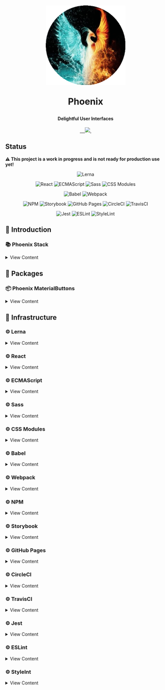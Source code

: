 <h1 align="center">
  <img src="/logo.png" height="250" width="250"/>
  <p align="center">Phoenix</p>
  <p align="center" style="font-size: 0.5em">Delightful User Interfaces</p>
</h1>

<p align="center">
  <a aria-label="npm package" href="https://www.npmjs.com/package/phoenix-buttons">
    <img alt="" src="https://img.shields.io/npm/v/phoenix-buttons.svg">
  </a>

  <a aria-label="travis build" href="https://travis-ci.org/code-star/phoenix">
    <img alt="" src="https://img.shields.io/travis/code-star/phoenix.svg?logo=travis">
  </a>

  <a aria-label="downloads" href="http://npm-stat.com/charts.html?package=phoenix-buttons&from=2018-10-13">
    <img alt="" src="https://img.shields.io/npm/dm/phoenix-buttons.svg">
  </a>

  <a aria-label="last commit" href="https://github.com/code-star/phoenix/commits/master">
    <img alt="" src="https://img.shields.io/github/last-commit/code-star/phoenix.svg">
  </a>

  <a aria-label="contributors graph" href="https://github.com/code-star/phoenix/graphs/contributors">
    <img src="https://img.shields.io/github/contributors/code-star/phoenix.svg">
  </a>

  <a aria-label="license" href="https://github.com/code-star/phoenix/blob/master/LICENSE">
    <img src="https://img.shields.io/github/license/code-star/phoenix.svg" alt="">
  </a>
</p>

## Status

**⚠️ This project is a work in progress and is not ready for production use yet!**

<p align="center">
    <img src="https://img.shields.io/badge/multiple_packages-lerna-a133fc.svg?style=flat-square" alt="Lerna">
</p>

<p align="center">
    <img src="https://img.shields.io/badge/user_interfaces-react-61dafb.svg?style=flat-square" alt="React">
    <img src="https://img.shields.io/badge/javascript_superset-ecmascript-152740.svg?style=flat-square" alt="ECMAScript">
    <img src="https://img.shields.io/badge/css_extension-sass-c6538c.svg?style=flat-square" alt="Sass">
    <img src="https://img.shields.io/badge/css_module-css_modules-aaacae.svg?style=flat-square" alt="CSS Modules">
</p>

<p align="center">
    <img src="https://img.shields.io/badge/transpile-babel-eeda7c.svg?style=flat-square" alt="Babel">
    <img src="https://img.shields.io/badge/bundle-webpack-75aecb.svg?style=flat-square" alt="Webpack">
</p>

<p align="center">
    <img src="https://img.shields.io/badge/package_manager-npm-cb3837.svg?style=flat-square" alt="NPM">
    <img src="https://img.shields.io/badge/ui_development-storybook-f1618c.svg?style=flat-square" alt="Storybook">
    <img src="https://img.shields.io/badge/cloud_hosting-github_pages-0a4d69.svg?style=flat-square" alt="GitHub Pages">
    <img src="https://img.shields.io/badge/continuous_integration-circleci-03aa51.svg?style=flat-shield" alt="CircleCI">
    <img src="https://img.shields.io/badge/continuous_integration-travisci-03aa51.svg?style=flat-shield" alt="TravisCI">
</p>

<p align="center">
    <img src="https://img.shields.io/badge/javascript_testing-jest-99424f.svg?style=flat-shield" alt="Jest">
    <img src="https://img.shields.io/badge/ecmascript_linter-eslint-166b84.svg?style=flat-shield" alt="ESLint">
    <img src="https://img.shields.io/badge/style_linter-stylelint-5a5a5a.svg?style=flat-square" alt="StyleLint">
</p>

## 📕 Introduction

### 📚 Phoenix Stack
<details>
<summary>View Content</summary>

* **📜 Multiple Packages**: [Lerna](https://lernajs.io/)

* **📜 User Interfaces**: [React](https://reactjs.org)

* **📜 JavaScript Superset**: [ECMAScript](https://tc39.github.io/ecma262/)

* **📜 CSS extension**: [Sass](https://sass-lang.com/)

* **📜 CSS Module**: [CSS Modules](https://github.com/css-modules/css-modules)

* **📜 Transpile**: [Babel](https://babeljs.io)

* **📜 Bundle**: [Webpack](https://webpack.js.org/)

* **📜 Package Manager**: [NPM](https://www.npmjs.com/) [🐝](https://www.npmjs.com/package/phoenix-buttons)

* **📜 UI Development Environment**: [Storybook](https://storybook.js.org/)

* **📜 Cloud Hosting**: [GitHub Pages](https://pages.github.com/) [🐝](https://phoenix.codestar.nl/)

* **📜 Continuous Integration**: [CircleCI](https://circleci.com/) [🐝](https://circleci.com/gh/code-star/phoenix/) [![CircleCI](https://circleci.com/gh/code-star/phoenix.svg?style=svg)](https://circleci.com/gh/code-star/phoenix)

* **📜 Continuous Integration**: [TravisCI](https://travis-ci.org/) [🐝](https://travis-ci.org/code-star/phoenix/) [![TravisCI](https://travis-ci.org/code-star/phoenix.svg?style=svg)](https://travis-ci.org/code-star/phoenix)

* **📜 JavaScript Testing**: [Jest](https://jestjs.io/)

* **📜 ESLint Linter**: [ESLint](https://github.com/eslint/eslint)

* **📜 Style Linter**: [StyleLint](https://stylelint.io/)

</details>

## 📕 Packages

### 📦 Phoenix MaterialButtons
<details>
<summary>View Content</summary>

* 🎨 MaterialButtons
  * 🎨 Contained
    * 🎨 Contained Default
    * 🎨 Contained Primary
    * 🎨 Contained Secondary
    * 🎨 Contained Disabled
    * 🎨 Contained Links
    * 🎨 Contained Upload
  * 🎨 Text
    * 🎨 Text Default
    * 🎨 Text Primary
    * 🎨 Text Secondary
    * 🎨 Text Disabled
    * 🎨 Text Links
    * 🎨 Text Upload
  * 🎨 Flat
    * 🎨 Flat Default
    * 🎨 Flat Primary
    * 🎨 Flat Secondary
    * 🎨 Flat Disabled
    * 🎨 Flat Links
    * 🎨 Flat Upload

</details>

## 📕 Infrastructure

### ⚙️ Lerna
<details>
<summary>View Content</summary>

* Phoenix lives in a multi-package repository optimized by Lerna with Git and NPM, splitting up UI codebase into separate independently versioned packages.

* Information on Lerna can be found [here](https://lernajs.io/)

</details>

### ⚙️ React
<details>
<summary>View Content</summary>

* Phoenix uses React JavaScript library for building user interfaces.

* Information on React can be found [here](https://reactjs.org/)

</details>

### ⚙️ ECMAScript
<details>
<summary>View Content</summary>

* Phoenix uses ECMAScript as a superset of JavaScript that compiles to plain JavaScript.

* Information on ECMAScript can be found [here](https://tc39.github.io/ecma262/)

</details>

### ⚙️ Sass
<details>
<summary>View Content</summary>

* Phoenix uses Sass extension language.

* Information on Sass can be found [here](https://sass-lang.com/)

</details>

### ⚙️ CSS Modules
<details>
<summary>View Content</summary>

* Phoenix uses CSS Modules to scope class names.

* Information on CSS Modules can be found [here](https://github.com/css-modules/css-modules)

</details>

### ⚙️ Babel
<details>
<summary>View Content</summary>

* Phoenix uses Babel via babel-loader to transpile ECMAScript.

* Information on Babel can be found [here](https://babeljs.io/)

</details>

### ⚙️ Webpack
<details>
<summary>View Content</summary>

* Phoenix uses Webpack to make production bundles to ship with packages as well as development bundles to use with webpack-dev-server and Storybook.

* Information on Webpack can be found [here](https://webpack.js.org/)
</details>

### ⚙️ NPM
<details>
<summary>View Content</summary>

* Phoenix publishes artifacts in private packages through NPM package manager.

* Artifacts can be installed like this. `npm install --save [package-name]`

* Information on NPM can be found [here](https://www.npmjs.com/)

</details>

### ⚙️ Storybook
<details>
<summary>View Content</summary>

* Phoenix uses Storybook development environment for UI components allowing to browse a component library, view the different states of each component, and interactively develop and test components.

* Information on Storybook can be found [here](https://storybook.js.org/)

</details>

### ⚙️ GitHub Pages
<details>
<summary>View Content</summary>

* Phoenix development is deployed to GitHub Pages.

* GitHub Pages environment can be found [here](https://phoenix.codestar.nl/)

* Deployments can be found [here](https://github.com/code-star/phoenix/deployments)

* Information on Github Pages can be found [here](https://pages.github.com/)

</details>

### ⚙️ CircleCI
<details>
<summary>View Content</summary>

* Phoenix uses CircleCI for Continuous Integration and Delivery.

* CI/CD jobs can be found [here](https://circleci.com/gh/code-star/phoenix)

* Information on CircleCI can be found [here](https://circleci.com/)
</details>

### ⚙️ TravisCI
<details>
<summary>View Content</summary>

* Phoenix uses TravisCI for Continuous Integration and Delivery.

* CI/CD jobs can be found [here](https://travis-ci.org/code-star/phoenix)

* Information on TravisCI can be found [here](https://travis-ci.org/)
</details>

### ⚙️ Jest
<details>
<summary>View Content</summary>

* Phoenix uses Jest for unit and snapshot testing.

* Information on Jest can be found [here](https://jestjs.io/)

</details>

### ⚙️ ESLint

<details>
<summary>View Content</summary>

* Phoenix uses ESLint to check ECMAScript code for readability, maintainability, and functionality errors.

* Information on ESLint can be found [here](https://github.com/eslint/eslint)

</details>

### ⚙️ StyleInt
<details>
<summary>View Content</summary>

* Phoenix uses StyleLint to avoid errors and enforce conventions in styles.

* Information on StyleLint can be found [here](https://stylelint.io/)

</details>
